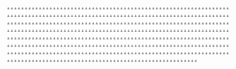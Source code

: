 <a href="https://techforlife.online">.</a>
<a href="https://ecoinnovators.online">.</a>
<a href="https://wellnessexperts.online">.</a>
<a href="https://gamedevstudio.online">.</a>
<a href="https://globaladventures.online">.</a>
<a href="https://greentechrevolution.online">.</a>
<a href="https://realestateinvesting.online">.</a>
<a href="https://ecorevolution.online">.</a>
<a href="https://startupvisionaries.online">.</a>
<a href="https://designerspaces.online">.</a>
<a href="https://wellnesspioneers.online">.</a>
<a href="https://ecoadventure.online">.</a>
<a href="https://innovatorscircle.online">.</a>
<a href="https://urbaninnovators.online">.</a>
<a href="https://fitnessexplorer.online">.</a>
<a href="https://creativenetwork.online">.</a>
<a href="https://urbanlivingsolutions.online">.</a>
<a href="https://adventureseekers.online">.</a>
<a href="https://moderntechsolutions.online">.</a>
<a href="https://fashionfinds.online">.</a>
<a href="https://fitnessvibes.online">.</a>
<a href="https://techiehaven.online">.</a>
<a href="https://foodiesparadise.online">.</a>
<a href="https://vrexperiences.online">.</a>
<a href="https://productlaunch.online">.</a>
<a href="https://innovatorhq.online">.</a>
<a href="https://lifestylerevolution.online">.</a>
<a href="https://travelgoals.online">.</a>
<a href="https://greenlivingtips.online">.</a>
<a href="https://vradventures.online">.</a>
<a href="https://contentcreatorshub.online">.</a>
<a href="https://newinnovations.online">.</a>
<a href="https://innovatorsonline.online">.</a>
<a href="https://fitnessaddicts.online">.</a>
<a href="https://diysolutions.online">.</a>
<a href="https://musicdiscovery.online">.</a>
<a href="https://remoteworkrevolution.online">.</a>
<a href="https://startuplife.online">.</a>
<a href="https://virtualrealityzone.online">.</a>
<a href="https://craftingmastery.online">.</a>
<a href="https://craftycreatives.online">.</a>
<a href="https://indieartists.online">.</a>
<a href="https://theartconnection.online">.</a>
<a href="https://lifestylemasters.online">.</a>
<a href="https://thestartupscene.online">.</a>
<a href="https://fashiondiscoveries.online">.</a>
<a href="https://digitalpros.online">.</a>
<a href="https://successjourney.online">.</a>
<a href="https://traveladventurers.online">.</a>
<a href="https://travelexploration.online">.</a>
<a href="https://artisticvision.online">.</a>
<a href="https://smartgadgethub.online">.</a>
<a href="https://lifehacksonline.online">.</a>
<a href="https://codingcorner.online">.</a>
<a href="https://adventurejourney.online">.</a>
<a href="https://thetechhaven.online">.</a>
<a href="https://familyjourney.online">.</a>
<a href="https://entrepreneursclub.online">.</a>
<a href="https://startupmentors.online">.</a>
<a href="https://fashioninnovators.online">.</a>
<a href="https://futurespaces.online">.</a>
<a href="https://trendydesigns.online">.</a>
<a href="https://beautyinnovators.online">.</a>
<a href="https://startupvibes.online">.</a>
<a href="https://careerexperts.online">.</a>
<a href="https://startuphustle.online">.</a>
<a href="https://wellnessstrategies.online">.</a>
<a href="https://digitalpathfinders.online">.</a>
<a href="https://artinnovation.online">.</a>
<a href="https://socialmediaexperts.online">.</a>
<a href="https://gamingrevolution.online">.</a>
<a href="https://ecomindset.online">.</a>
<a href="https://techtransformations.online">.</a>
<a href="https://cricketliveipl.com/">.</a>
<a href="feedbuzzs.com">.</a>
<a href="hunnibunch.com">.</a>
<a href="zeemeg.com">.</a>
<a href="sportsstreem.com">.</a>
<a href="mozzipp.com">.</a>
<a href="whoopnetwork.com">.</a>
<a href="https://derekdemars.com">.</a>
<a href="https://onlinecaseconverter.org/">.</a>
<a href="http://ballebaaji.com/">.</a>
<a href="https://boxercontest.com">.</a>
<a href="https://techforlife.online">.</a>
<a href="https://ecoinnovators.online">.</a>
<a href="https://wellnessexperts.online">.</a>
<a href="https://gamedevstudio.online">.</a>
<a href="https://globaladventures.online">.</a>
<a href="https://greentechrevolution.online">.</a>
<a href="https://realestateinvesting.online">.</a>
<a href="https://ecorevolution.online">.</a>
<a href="https://startupvisionaries.online">.</a>
<a href="https://designerspaces.online">.</a>
<a href="https://wellnesspioneers.online">.</a>
<a href="https://ecoadventure.online">.</a>
<a href="https://innovatorscircle.online">.</a>
<a href="https://urbaninnovators.online">.</a>
<a href="https://fitnessexplorer.online">.</a>
<a href="https://creativenetwork.online">.</a>
<a href="https://urbanlivingsolutions.online">.</a>
<a href="https://adventureseekers.online">.</a>
<a href="https://moderntechsolutions.online">.</a>
<a href="https://fashionfinds.online">.</a>
<a href="https://fitnessvibes.online">.</a>
<a href="https://techiehaven.online">.</a>
<a href="https://foodiesparadise.online">.</a>
<a href="https://vrexperiences.online">.</a>
<a href="https://productlaunch.online">.</a>
<a href="https://innovatorhq.online">.</a>
<a href="https://lifestylerevolution.online">.</a>
<a href="https://travelgoals.online">.</a>
<a href="https://greenlivingtips.online">.</a>
<a href="https://vradventures.online">.</a>
<a href="https://contentcreatorshub.online">.</a>
<a href="https://newinnovations.online">.</a>
<a href="https://innovatorsonline.online">.</a>
<a href="https://fitnessaddicts.online">.</a>
<a href="https://diysolutions.online">.</a>
<a href="https://musicdiscovery.online">.</a>
<a href="https://remoteworkrevolution.online">.</a>
<a href="https://startuplife.online">.</a>
<a href="https://virtualrealityzone.online">.</a>
<a href="https://craftingmastery.online">.</a>
<a href="https://craftycreatives.online">.</a>
<a href="https://indieartists.online">.</a>
<a href="https://theartconnection.online">.</a>
<a href="https://lifestylemasters.online">.</a>
<a href="https://thestartupscene.online">.</a>
<a href="https://fashiondiscoveries.online">.</a>
<a href="https://digitalpros.online">.</a>
<a href="https://successjourney.online">.</a>
<a href="https://traveladventurers.online">.</a>
<a href="https://travelexploration.online">.</a>
<a href="https://artisticvision.online">.</a>
<a href="https://smartgadgethub.online">.</a>
<a href="https://lifehacksonline.online">.</a>
<a href="https://codingcorner.online">.</a>
<a href="https://adventurejourney.online">.</a>
<a href="https://thetechhaven.online">.</a>
<a href="https://familyjourney.online">.</a>
<a href="https://entrepreneursclub.online">.</a>
<a href="https://startupmentors.online">.</a>
<a href="https://fashioninnovators.online">.</a>
<a href="https://futurespaces.online">.</a>
<a href="https://trendydesigns.online">.</a>
<a href="https://beautyinnovators.online">.</a>
<a href="https://startupvibes.online">.</a>
<a href="https://careerexperts.online">.</a>
<a href="https://startuphustle.online">.</a>
<a href="https://wellnessstrategies.online">.</a>
<a href="https://digitalpathfinders.online">.</a>
<a href="https://artinnovation.online">.</a>
<a href="https://socialmediaexperts.online">.</a>
<a href="https://gamingrevolution.online">.</a>
<a href="https://vipbox-tv.com">.</a>
<a href="https://metronearme.org">.</a>
<a href="https://nbascorestats.com">.</a>
<a href="https://nexrysolutions.com">.</a>
<a href="https://getmytrex.com">.</a>
<a href="https://Jyfro.com">.</a>
<a href="https://prynzomedia.com">.</a>
<a href="https://Plyzi.com">.</a>
<a href="https://Xynzo.com">.</a>
<a href="https://Zinivaa.com">.</a>
<a href="https://bynoxify.com">.</a>
<a href="https://kibho-login.com">.</a>
<a href="https://Zycozi.com">.</a>
<a href="https://kryviworld.com">.</a>
<a href="https://Quziq.com">.</a>
<a href="https://thewiresolution.com">.</a>
<a href="https://zyptosurge.com">.</a>
<a href="https://Fytrex.com">.</a>
<a href="https://zyfrozone.com">.</a>
<a href="https://crunchtotech.com">.</a>
<a href="https://geniusvelocity.com">.</a>
<a href="https://Fyvox.com">.</a>
<a href="https://blaxovision.com">.</a>
<a href="https://byvoxstudio.com">.</a>
<a href="https://fcsupgovin.com">.</a>
<a href="https://xuvola.com">.</a>
<a href="https://zyquonetwork.com">.</a>
<a href="https://nexerup.com">.</a>
<a href="https://Xufro.com">.</a>
<a href="https://flyzify.com">.</a>
<a href="https://Zyfiq.com">.</a>
<a href="https://nexoish.com">.</a>
<a href="https://sscgovin.com">.</a>
<a href="https://blinowave.com">.</a>
<a href="https://Vyfre.com">.</a>
<a href="https://phubnewswire.com">.</a>
<a href="https://setupvision.org">.</a>
<a href="https://unblockedfunzone.com">.</a>
<a href="https://Wizblix.com">.</a>
<a href="https://ceirgovin.com">.</a>
<a href="https://velocitytechpro.com">.</a>
<a href="https://zuvooworld.com">.</a>
<a href="https://tribomix.com">.</a>
<a href="https://wordlehinttoday.org">.</a>
<a href="https://kahoot-join.com">.</a>
<a href="https://zovrolabs.com">.</a>
<a href="https://hearsayhook.com">.</a>
<a href="https://vytrexpro.com">.</a>
<a href="https://Zyfrex.com">.</a>
<a href="https://Lymzo.com">.</a>
<a href="https://Jynva.com">.</a>
<a href="https://Fycoz.com">.</a>
<a href="https://rajkotupdatesnewsreport.com">.</a>
<a href="https://Salaryslip.org">.</a>
<a href="https://bhulekhbhoomi.com">.</a>
<a href="">.</a>
<a href="">.</a>
<a href="">.</a>
<a href="https://pdfsanta.com">.</a>
<a href="https://ballebazzi.com">.</a>
<a href="https://iplt20pointstable.com">.</a>
<a href="https://cricketteamtimelines.com">.</a>
<a href="https://iplpointstable.com">.</a>
<a href="https://cricketcupworld.com">.</a>
<a href="">.</a>
<a href="https://apnakhataedhartirajasthan.com">.</a>
<a href="https://biharbhumilandrecord.com">.</a>
<a href="https://ssoidrajasthanlogin.com">.</a>
<a href="https://thingstodonearme.in">.</a>
<a href="">.</a>
<a href="">.</a>
<a href="https://mpbhulekhrcms.com">.</a>
<a href="https://husbandname.org">.</a>
<a href="https://ladli-behna-yojana.com">.</a>
<a href="https://hashtag-generator.org">.</a>
<a href="https://bankifscswiftcode.com">.</a>
<a href="https://cvsconverter.com">.</a>
<a href="https://fancytextgenerate.com">.</a>
<a href="https://consultbrightvision.com">.</a>
<a href="https://iplscorestats.com">.</a>
<a href="https://cricketscorecards.com">.</a>
<a href="https://khelocricket.com">.</a>
<a href="https://sarkarijobcom.com">.</a>
<a href="https://cricketstatspro.com">.</a>
<a href="https://cricketbaaji.com">.</a>
<a href="https://cricketstatus.com">.</a>
<a href="https://cricketleaguestats.com">.</a>
<a href="https://magazinespros.com">.</a>
<a href="https://sportscreta.com">.</a>
<a href="https://sportscrickt.com">.</a>
<a href="https://gamexcodes.com">.</a>
<a href="https://chronicalheroes.com">.</a>
<a href="https://sportsdp.com">.</a>
<a href="https://husbandsinfoz.com">.</a>
<a href="https://thinkofgamess.com">.</a>
<a href="https://yerelsaat.com">.</a>
<a href="https://luxuryhavenhub.com">.</a>
<a href="https://automobilewala.com">.</a>
<a href="https://homearts.in">.</a>
<a href="https://feedbackkart.com">.</a>
<a href="https://trippdiary.com">.</a>
<a href="https://thetrendyaura.com">.</a>
<a href="https://wellhealthorganick.com">.</a>
<a href="https://fullhandmehandidesign.com">.</a>
<a href="https://globalfilmstudies.com">.</a>
<a href="https://danielgenis.net">.</a>
<a href="https://juliegarmon.com">.</a>
<a href="https://peacewithinn.com">.</a>
<a href="https://buenaparkmall.com">.</a>
<a href="https://jiocoines.com">.</a>
<a href="https://ticketpricenow.com">.</a>
<a href="https://luascatering.com">.</a>
<a href="https://nobitadp.com">.</a>
<a href="https://mildsports.com">.</a>
<a href="https://vjfox.com">.</a>
<a href="https://lyriczfevers.com">.</a>
<a href="https://mailchicago.com">.</a>
<a href="https://rdjcatalog.com">.</a>
<a href="https://johngunshop.com">.</a>
<a href="https://hollydentalcare.com">.</a>
<a href="https://newyorkcitymetro.com">.</a>
<a href="https://showntelltimes.com">.</a>
<a href="https://coloradoholiday.com">.</a>
<a href="https://mymegastory.com">.</a>
<a href="https://megamagzines.com">.</a>
<a href="https://nytors.com">.</a>
<a href="https://metroj.com">.</a>
<a href="https://gambsino.com">.</a>
<a href="https://gtownapts.com">.</a>
<a href="https://weeklyesports.com">.</a>
<a href="https://greenbeltdirectory.com">.</a>
<a href="https://golfmeg.com">.</a>
<a href="https://betfilkco.net">.</a>
<a href="https://lacasadeltikitakatvhd.com">.</a>
<a href="https://sarkarescheme.com">.</a>
<a href="https://mindfulmomentum.world">.</a>
<a href="https://www.cricbuzzr.com/">.</a>
<a href="https://www.autozoneguide.com/">.</a>
<a href="https://instabionetwork.com">.</a>
<a href="https://sharemarketfacts.com">.</a>
<a href="https://sportsaddaz.com/">.</a>
<a href="https://usawirehub.com/">.</a>
<a href="https://timesno.com/">.</a>
<a href="https://newsdatanation.com/">.</a>
<a href="https://nypostwire.com/">.</a>
<a href="https://magazinesdata.com">.</a>
<a href="https://staragepedia.com">.</a>
<a href="https://thenetworthbio.com">.</a>
<a href="https://biographyinfos.com/">.</a>
<a href="https://sportstrendzz.com/">.</a>
<a href="https://www.fashionora.org/">.</a>
<a href="https://www.famousbio.org/">.</a>
<a href="https://automobilesz.com/">.</a>
<a href="https://starsbioz.com/">.</a>
<a href="https://goodnewsadda.com/">.</a>
<a href="https://businessudaan.com/">.</a>
<a href="https://magazinehubz.com/">.</a>
<a href="https://megasor.com/">.</a>
<a href="http://biospotz.com/">.</a>
<a href="https://unizupdates.com/">.</a>
<a href="https://storyuniweek.com/">.</a>
<a href="https://timesnn.com/">.</a>
<a href="https://nytors.com/">.</a>
<a href="https://scoopmags.com/">.</a>
<a href="https://mydoctordesk.com/">.</a>
<a href="tymebusiness.com">.</a>
<a href="https://celebssbio.com/">.</a>
<a href="https://gossiptyme.com/">.</a>
<a href="https://medicozclinic.com/">.</a>
<a href="https://theunimail.com/">.</a>
<a href="https://fashionistatrendshub.com/">.</a>
<a href="https://healthyhealthline.com/">.</a>
<a href="https://finncrypto.com/">.</a>
<a href="https://sportifynest.com/">.</a>
<a href="https://buzzlyx.com/">.</a>
<a href="https://primenetflix.com/">.</a>
<a href="https://aaolelo.com/">.</a>
<a href="https://nutritionfactsinfo.com">.</a>
<a href="https://foodlabelsguide.com">.</a>
<a href="https://lakersmag.com/">.</a>
<a href="https://thewikinews.com/">.</a>
<a href="https://znewswire.com/">.</a>
<a href="https://elledigest.com/">.</a>
<a href="https://zestdaze.com/">.</a>
<a href="https://flairglo.com/">.</a>
<a href="https://glintlit.com/">.</a>
<a href="https://www.printwint.com/">.</a>
<a href="https://primenytimes.com/">.</a>
<a href="https://nyweeklytimes.com/">.</a>
<a href="https://usatimezone.com/">.</a>
<a href="https://clubsqm.com/">.</a>
<a href="https://tajtimes.com/">.</a>
<a href="https://newshooper.com/">.</a>
<a href="https://wikidomes.com/">.</a>
<a href="https://wiremagazinesweekly.com/">.</a>
<a href="https://wiremagazines.com/">.</a>
<a href="https://www.newsdatafacts.com/">.</a>
<a href="https://www.newsdatainfo.com/">.</a>
<a href="https://www.businesssinfozone.com/">.</a>
<a href="https://theveganmail.com/">.</a>
<a href="https://animemangaworlds.com/">.</a>
<a href="https://cryptoinfoz.com/">.</a>
<a href="https://sportspediaz.com/">.</a>
<a href="https://furymagazines.com/">.</a>
<a href="https://myposthub.net/">.</a>
<a href="https://absolutepedia.net/">.</a>
<a href="https://thebioinfo.com/">.</a>
<a href="https://technoinfoz.com/">.</a>
<a href="https://magazinespros.com/">.</a>
<a href="https://magazinesweeklys.com/">.</a>
<a href="https://risenewsworld.com/">.</a>
<a href="https://technogooms.com/">.</a>
<a href="https://www.gamingszones.com/">.</a>
<a href="https://socialinfoz.com/">.</a>
<a href="https://quyala.com/">.</a>
<a href="https://lifehacksstory.com/">.</a>
<a href="https://nowdaysstory.com/">.</a>
<a href="https://wipronews.com/">.</a>
<a href="https://newshupper.com/">.</a>
<a href="https://regionalpedias.com/">.</a>
<a href="https://thecorewire.com/">.</a>
<a href="https://buzinessninja.com/">.</a>
<a href="https://themixmanga.com/">.</a>
<a href="https://theprotoons.com/">.</a>
<a href="https://leakedwiki.com/">.</a>
<a href="https://thetimespedia.com/">.</a>
<a href="https://genovapizzeria.com/">.</a>
<a href="https://missionbtc.com/">.</a>
<a href="https://thegothictimes.com/">.</a>
<a href="https://thencrdaily.com/">.</a>
<a href="https://themumbaikars.com/">.</a>
<a href="https://thelkotimes.com/">.</a>
<a href="https://stardustdaily.com/">.</a>
<a href="https://phillyposts.com/">.</a>
<a href="https://techtitanstoday.com/">.</a>
<a href="https://rumorster.com/">.</a>
<a href="https://ncrchronicle.com/">.</a>
<a href="https://mumbaijournals.com/">.</a>
<a href="https://thenycposts.com/">.</a>
<a href="https://texanstimes.com/">.</a>
<a href="https://themiamitale.com/">.</a>
<a href="https://gossipfella.com/">.</a>
<a href="https://bollywoodrumble.com/">.</a>
<a href="https://sparxstage.com/">.</a>
<a href="https://cricketinquirer.com/">.</a>
<a href="https://cricktinsider.com/">.</a>
<a href="https://cricketledger.com/">.</a>
<a href="https://cricktdaily.com/">.</a>
<a href="https://theaidawn.com/">.</a>
<a href="https://codezworks.com/">.</a>
<a href="https://gigaworkx.com/">.</a>
<a href="https://genxdaily.com/">.</a>
<a href="https://whizinsight.com/">.</a>
<a href="http://myinsidernews.com/">.</a>
<a href="https://guidejunction.co.uk/">.</a>
<a href="https://sportsbilla.com/">.</a>
<a href="https://meidiligt.com/">.</a>
<a href="https://wellhealthorganicz.com/">.</a>
<a href="https://tymofff.com/">.</a>
<a href="https://hindiqoutes.com">.</a>
<a href="https://biharportalonline.com">.</a>
<a href="https://spprkl.com">.</a>
<a href="https://profsnal.com">.</a>
<a href="https://readeverday.com">.</a>
<a href="https://hotelsvisitor.com">.</a>
<a href="https://sociallbio.com">.</a>
<a href="https://meedyfeed.com">.</a>
<a href="https://governmentsportal.com">.</a>
<a href="https://smallcrossword.com">.</a>
<a href="https://allcelebritynet.com">.</a>
<a href="https://godchalisa.com">.</a>
<a href="https://lotterydailyresults.com">.</a>
<a href="https://usnewsexpres.com">.</a>
<a href="https://allstartupupdate.com">.</a>
<a href="https://viralsworld.com">.</a>
<a href="https://thegadgetes.com">.</a>
<a href="https://thepetadviser.com">.</a>
<a href="https://journalstuffs.com">.</a>
<a href="https://carknowledge4u.com">.</a>
<a href="https://a2zknowladge.com">.</a>
<a href="https://wikinewshubs.com">.</a>
<a href="https://explorenaturetravels.com">.</a>
<a href="https://actorsalary.com">.</a>
<a href="https://medikitpharma.com">.</a>
<a href="https://celebritynetsworth.com">.</a>
<a href="https://thesunshots.com">.</a>
<a href="https://instantmimic.com">.</a>
<a href="https://thecashstark.com">.</a>
<a href="https://sarkareeportal.com">.</a>
<a href="https://bhoomilogin.com">.</a>
<a href="https://rtcbhoomionline.com">.</a>
<a href="https://onlytrendings.com">.</a>
<a href="https://rajisthanportalonline.com">.</a>
<a href="https://onlinechemes.com">.</a>
<a href="https://tellyvisionupdate.com">.</a>
<a href="https://hollywoodsreporter.com">.</a>
<a href="https://stylishword.com">.</a>
<a href="https://bhulekbhumi.com">.</a>
<a href="https://bhulekhrecord.com">.</a>
<a href="https://gaminghubonline.com">.</a>
<a href="https://gaanalyrics.com">.</a>
<a href="https://scoopn.com">.</a>
<a href="https://a2ztechnohub.com">.</a>
<a href="https://wellhealthorganic.info">.</a>
<a href="https://gov-schemes.com">.</a>
<a href="https://nationalportals.com">.</a>
<a href="https://onlinebhoomi.com">.</a>
<a href="https://govyojnaye.com">.</a>
<a href="https://tajahindustan.com">.</a>
<a href="https://nytwordles.com">.</a>
<a href="https://gameclubhouse.com">.</a>
<a href="https://theepfo.com">.</a>
<a href="https://kisanyojanaye.com">.</a>
<a href="https://gpgrey.com">.</a>
<a href="https://greysino.com">.</a>
<a href="https://golfply.com">.</a>
<a href="https://guespost.com">.</a>
<a href="https://fabbyclub.com">.</a>
<a href="https://onstepup.com">.</a>
<a href="https://techfeedy.com">.</a>
<a href="https://golfnfl.com">.</a>
<a href="https://fulformexpress.com">.</a>
<a href="https://generalcolleges.com">.</a>
<a href="https://winkbuz.com">.</a>
<a href="https://techtooglobal.com">.</a>
<a href="https://huntsfox.com">.</a>
<a href="https://techyweek.com">.</a>
<a href="https://cricfevers.com">.</a>
<a href="https://speedyprof.com">.</a>
<a href="https://rapidrols.com">.</a>
<a href="https://buzzadd.com">.</a>
<a href="https://showsbizz.com">.</a>
<a href="https://bigbuzzs.com">.</a>
<a href="https://fusionfram.com">.</a>
<a href="https://flexflam.com">.</a>
<a href="https://hubhunch.com">.</a>
<a href="https://myvibeszone.com">.</a>
<a href="https://techsynpro.com">.</a>
<a href="https://technsync.com">.</a>
<a href="https://streamcupworld.com">.</a>

